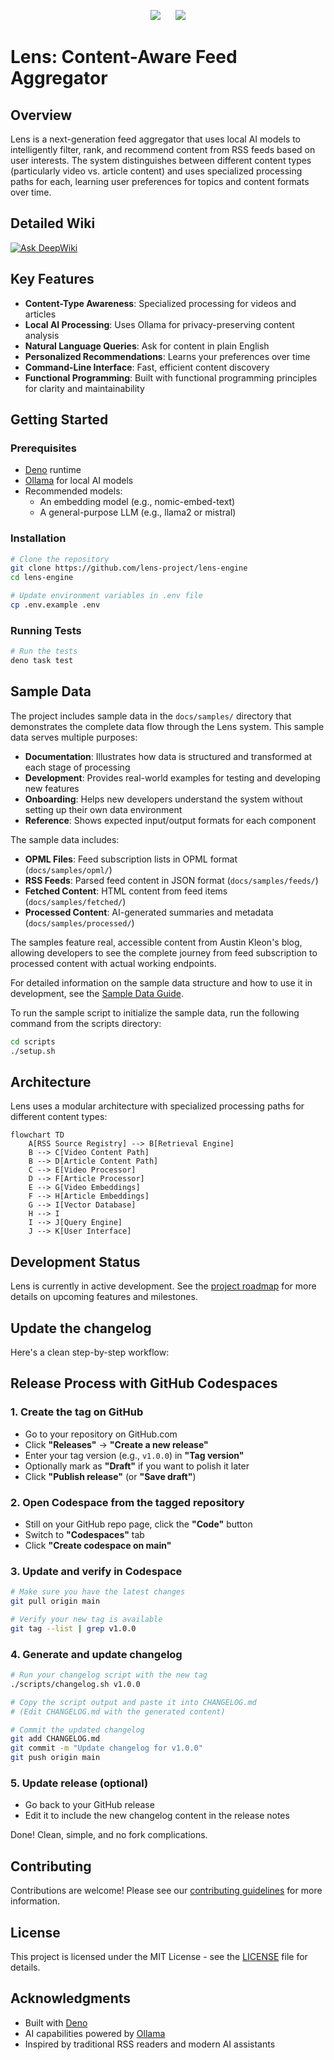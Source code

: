 <p align="center">
    <a href="https://github.com/lens-project/lens-engine/issues" alt="GitHub Issues">
        <img src="https://img.shields.io/github/issues/lens-project/lens-engine?style=for-the-badge" style="margin: 0 10px;" /></a>
    <a href="https://github.com/lens-project/lens-engine/actions" alt="GitHub Workflow Status">
        <img src="https://img.shields.io/github/actions/workflow/status/lens-project/lens-engine/deno.yml?style=for-the-badge" style="margin: 0 10px;" /></a>
</p>

# Lens: Content-Aware Feed Aggregator

## Overview

Lens is a next-generation feed aggregator that uses local AI models to intelligently filter, rank, and recommend content from RSS feeds based on user interests. The system distinguishes between different content types (particularly video vs. article content) and uses specialized processing paths for each, learning user preferences for topics and content formats over time.

## Detailed Wiki

[![Ask DeepWiki](https://deepwiki.com/badge.svg)](https://deepwiki.com/lens-project/lens-engine)

## Key Features

- **Content-Type Awareness**: Specialized processing for videos and articles
- **Local AI Processing**: Uses Ollama for privacy-preserving content analysis
- **Natural Language Queries**: Ask for content in plain English
- **Personalized Recommendations**: Learns your preferences over time
- **Command-Line Interface**: Fast, efficient content discovery
- **Functional Programming**: Built with functional programming principles for clarity and maintainability

## Getting Started

### Prerequisites

- [Deno](https://deno.land/) runtime
- [Ollama](https://ollama.ai/) for local AI models
- Recommended models:
  - An embedding model (e.g., nomic-embed-text)
  - A general-purpose LLM (e.g., llama2 or mistral)

### Installation

```bash
# Clone the repository
git clone https://github.com/lens-project/lens-engine
cd lens-engine

# Update environment variables in .env file
cp .env.example .env
```

### Running Tests

```bash
# Run the tests
deno task test
```

## Sample Data

The project includes sample data in the `docs/samples/` directory that demonstrates the complete data flow through the Lens system. This sample data serves multiple purposes:

- **Documentation**: Illustrates how data is structured and transformed at each stage of processing
- **Development**: Provides real-world examples for testing and developing new features
- **Onboarding**: Helps new developers understand the system without setting up their own data environment
- **Reference**: Shows expected input/output formats for each component

The sample data includes:

- **OPML Files**: Feed subscription lists in OPML format (`docs/samples/opml/`)
- **RSS Feeds**: Parsed feed content in JSON format (`docs/samples/feeds/`)
- **Fetched Content**: HTML content from feed items (`docs/samples/fetched/`)
- **Processed Content**: AI-generated summaries and metadata (`docs/samples/processed/`)

The samples feature real, accessible content from Austin Kleon's blog, allowing developers to see the complete journey from feed subscription to processed content with actual working endpoints.

For detailed information on the sample data structure and how to use it in development, see the [Sample Data Guide](docs/samples/README.md).

To run the sample script to initialize the sample data, run the following command from the scripts directory:

```bash
cd scripts
./setup.sh
```

## Architecture

Lens uses a modular architecture with specialized processing paths for different content types:

```mermaid
flowchart TD
    A[RSS Source Registry] --> B[Retrieval Engine]
    B --> C[Video Content Path]
    B --> D[Article Content Path]
    C --> E[Video Processor]
    D --> F[Article Processor]
    E --> G[Video Embeddings]
    F --> H[Article Embeddings]
    G --> I[Vector Database]
    H --> I
    I --> J[Query Engine]
    J --> K[User Interface]
```

## Development Status

Lens is currently in active development. See the [project roadmap](docs/prd/roadmap.md) for more details on upcoming features and milestones.

## Update the changelog

Here's a clean step-by-step workflow:

## Release Process with GitHub Codespaces

### 1. Create the tag on GitHub
- Go to your repository on GitHub.com
- Click **"Releases"** → **"Create a new release"**
- Enter your tag version (e.g., `v1.0.0`) in **"Tag version"**
- Optionally mark as **"Draft"** if you want to polish it later
- Click **"Publish release"** (or **"Save draft"**)

### 2. Open Codespace from the tagged repository
- Still on your GitHub repo page, click the **"Code"** button
- Switch to **"Codespaces"** tab
- Click **"Create codespace on main"**

### 3. Update and verify in Codespace

```bash
# Make sure you have the latest changes
git pull origin main

# Verify your new tag is available
git tag --list | grep v1.0.0
```

### 4. Generate and update changelog

```bash
# Run your changelog script with the new tag
./scripts/changelog.sh v1.0.0

# Copy the script output and paste it into CHANGELOG.md
# (Edit CHANGELOG.md with the generated content)

# Commit the updated changelog
git add CHANGELOG.md
git commit -m "Update changelog for v1.0.0"
git push origin main
```

### 5. Update release (optional)

- Go back to your GitHub release
- Edit it to include the new changelog content in the release notes

Done! Clean, simple, and no fork complications.

## Contributing

Contributions are welcome! Please see our [contributing guidelines](CONTRIBUTING.md) for more information.

## License

This project is licensed under the MIT License - see the [LICENSE](LICENSE) file for details.

## Acknowledgments

- Built with [Deno](https://deno.land/)
- AI capabilities powered by [Ollama](https://ollama.ai/)
- Inspired by traditional RSS readers and modern AI assistants
